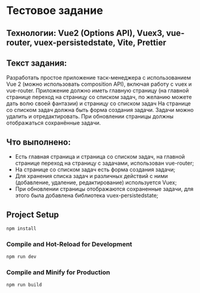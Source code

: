 # Тестовое задание

## Технологии: Vue2 (Options API), Vuex3, vue-router, vuex-persistedstate, Vite, Prettier

## Текст задания:

Разработать простое приложение таск-менеджера с использованием Vue 2 (можно использовать composition API), включая работу с vuex и vue-router.
Приложение должно иметь главную страницу (на главной странице переход на страницу со списком задач, по желанию можете дать волю своей фантазии) и страницу со списком задач
На странице со списком задач должна быть форма создания задачи.
Задачи можно удалить и отредактировать. При обновлении страницы должны отображаться сохранённые задачи.

## Что выполнено:

- Есть главная страница и страница со списком задач, на главной странице переход на страницу с задачами, использован vue-router;
- На странице со списком задач есть форма создания задачи;
- Для хранения списка задач и различных действий с ними (добавление, удаление, редактирование) используется Vuex;
- При обновлении страницы отображаются сохраненные задачи, для этого была добавлена библиотека vuex-persistedstate;

## Project Setup

```sh
npm install
```

### Compile and Hot-Reload for Development

```sh
npm run dev
```

### Compile and Minify for Production

```sh
npm run build
```
